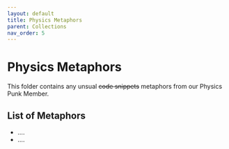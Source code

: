 ```yaml
---
layout: default
title: Physics Metaphors
parent: Collections
nav_order: 5
---
```

# Physics Metaphors

This folder contains any unsual ~~code snippets~~ metaphors from our Physics Punk Member.

## List of Metaphors
- ....
- ....